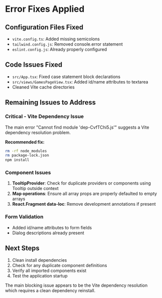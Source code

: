 # Error Fixes Applied

## Configuration Files Fixed
- `vite.config.ts`: Added missing semicolons
- `tailwind.config.js`: Removed console.error statement
- `eslint.config.js`: Already properly configured

## Code Issues Fixed
- `src/App.tsx`: Fixed case statement block declarations
- `src/views/GamesPageView.tsx`: Added id/name attributes to textarea
- Cleaned Vite cache directories

## Remaining Issues to Address

### Critical - Vite Dependency Issue
The main error "Cannot find module 'dep-CvfTChi5.js'" suggests a Vite dependency resolution problem.

**Recommended fix:**
```bash
rm -rf node_modules
rm package-lock.json
npm install
```

### Component Issues
1. **TooltipProvider**: Check for duplicate providers or components using Tooltip outside context
2. **Map operations**: Ensure all array props are properly defaulted to empty arrays
3. **React.Fragment data-loc**: Remove development annotations if present

### Form Validation
- Added id/name attributes to form fields
- Dialog descriptions already present

## Next Steps
1. Clean install dependencies
2. Check for any duplicate component definitions
3. Verify all imported components exist
4. Test the application startup

The main blocking issue appears to be the Vite dependency resolution which requires a clean dependency reinstall.
